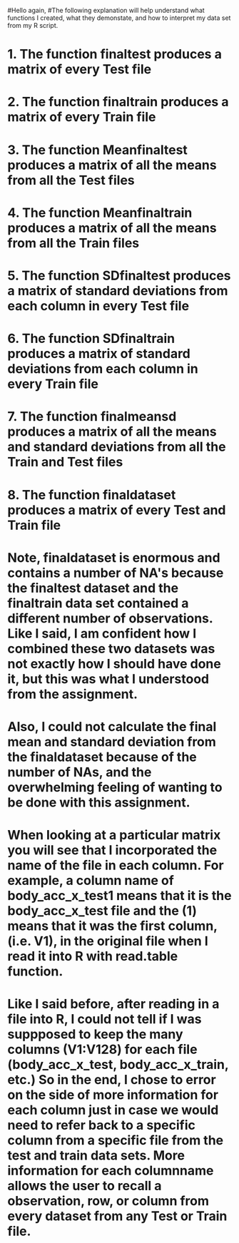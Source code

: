 #Hello again,
#The following explanation will help understand what functions I created, what they demonstate, and how to interpret my data set from my R script.
# 1. The function finaltest produces a matrix of every Test file
# 2. The function finaltrain produces a matrix of every Train file 
# 3. The function Meanfinaltest produces a matrix of all the means from all the Test files 
# 4. The function Meanfinaltrain produces a matrix of all the means from all the Train files 
# 5. The function SDfinaltest produces a matrix of standard deviations from each column in every Test file 
# 6. The function SDfinaltrain produces a matrix of  standard deviations from each column in every Train file  
# 7. The function finalmeansd produces a matrix of all the means and standard deviations from all the Train and Test files
# 8. The function finaldataset produces a matrix of every Test and Train file 

# Note, finaldataset is enormous and contains a number of NA's because the finaltest dataset and the finaltrain data set contained a different number of observations.  Like I said, I am confident how I combined these two datasets was not exactly how I should have done it, but this was what I understood from the assignment.  
# Also, I could not calculate the final mean and standard deviation from the finaldataset because of the number of NAs, and the overwhelming feeling of wanting to be done with this assignment.  
 
# When looking at a particular matrix you will see that I incorporated the name of the file in each column.  For example, a column name of body_acc_x_test1 means that it is the body_acc_x_test file and the (1) means that it was the first column, (i.e. V1), in the original file when I read it into R with read.table function.  
# Like I said before, after reading in a file into R, I could not tell if I was suppposed to keep the many columns (V1:V128) for each file (body_acc_x_test, body_acc_x_train, etc.)  So in the end, I chose to error on the side of more information for each column just in case we would need to refer back to a specific column from a specific file from the test and train data sets.  More information for each columnname allows the user to recall a observation, row, or column from every dataset from any Test or Train file.
